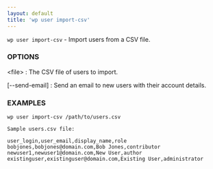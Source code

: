 ```yaml
---
layout: default
title: 'wp user import-csv'
---
```


`wp user import-csv` - Import users from a CSV file.

### OPTIONS

&lt;file&gt;
: The CSV file of users to import.

[\--send-email]
: Send an email to new users with their account details.

### EXAMPLES

    wp user import-csv /path/to/users.csv

    Sample users.csv file:

    user_login,user_email,display_name,role
    bobjones,bobjones@domain.com,Bob Jones,contributor
    newuser1,newuser1@domain.com,New User,author
    existinguser,existinguser@domain.com,Existing User,administrator

